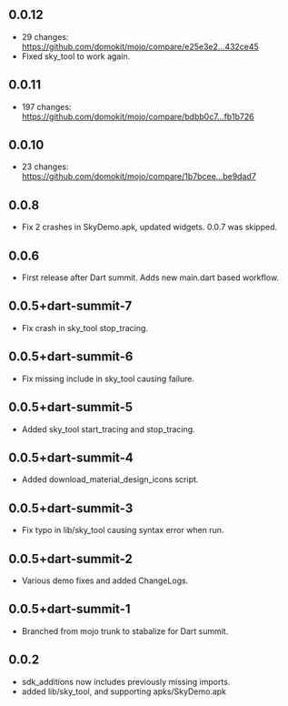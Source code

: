## 0.0.12

  - 29 changes: https://github.com/domokit/mojo/compare/e25e3e2...432ce45
  - Fixed sky_tool to work again.

## 0.0.11

  - 197 changes: https://github.com/domokit/mojo/compare/bdbb0c7...fb1b726

## 0.0.10

  - 23 changes: https://github.com/domokit/mojo/compare/1b7bcee...be9dad7

## 0.0.8

  - Fix 2 crashes in SkyDemo.apk, updated widgets.  0.0.7 was skipped.

## 0.0.6

  - First release after Dart summit.  Adds new main.dart based workflow.

## 0.0.5+dart-summit-7

  - Fix crash in sky_tool stop_tracing.

## 0.0.5+dart-summit-6

  - Fix missing include in sky_tool causing failure.

## 0.0.5+dart-summit-5

  - Added sky_tool start_tracing and stop_tracing.

## 0.0.5+dart-summit-4

  - Added download_material_design_icons script.

## 0.0.5+dart-summit-3

  - Fix typo in lib/sky_tool causing syntax error when run.

## 0.0.5+dart-summit-2

  - Various demo fixes and added ChangeLogs.

## 0.0.5+dart-summit-1

  - Branched from mojo trunk to stabalize for Dart summit.

## 0.0.2

  - sdk_additions now includes previously missing imports.
  - added lib/sky_tool, and supporting apks/SkyDemo.apk
